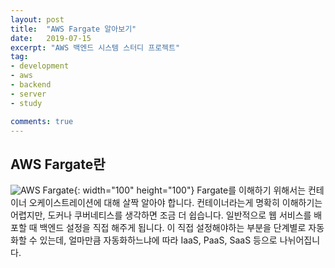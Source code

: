 ```yaml
---
layout: post
title:  "AWS Fargate 알아보기"
date:   2019-07-15
excerpt: "AWS 백엔드 시스템 스터디 프로젝트"
tag: 
- development
- aws
- backend
- server
- study

comments: true
---
```



## AWS Fargate란
![AWS Fargate](https://cloud.joinc.co.kr/wp-content/uploads/2019/01/aws-fargate-v2.png){: width="100" height="100"}
Fargate를 이해하기 위해서는 컨테이너 오케이스트레이션에 대해 살짝 알아야 합니다.
컨테이너라는게 명확히 이해하기는 어렵지만, 도커나 쿠버네티스를 생각하면 조금 더 쉽습니다.
일반적으로 웹 서비스를 배포할 때 백엔드 설정을 직접 해주게 됩니다.
이 직접 설정해야하는 부분을 단계별로 자동화할 수 있는데, 얼마만큼 자동화하느냐에 따라 IaaS, PaaS, SaaS 등으로 나뉘어집니다.
